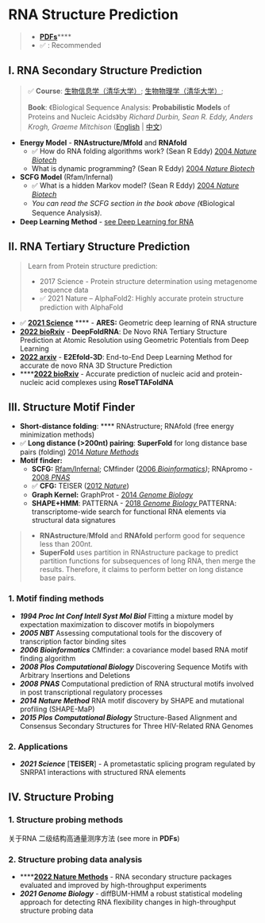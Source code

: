 # RNA Structure Prediction

> * [**PDFs**](../ai/)****
> * ✅ : Recommended

## I. RNA Secondary Structure Prediction

> ✅ **Course**: [生物信息学（清华大学）](https://www.ncrnalab.org/courses/#bioinfo);  [生物物理学（清华大学）](https://www.ncrnalab.org/courses/#biophysics);
>
> **Book**:   《Biological Sequence Analysis: **Probabilistic Models** of Proteins and Nucleic Acids》by _Richard Durbin, Sean R. Eddy, Anders Krogh, Graeme Mitchison_  ([English](http://www.amazon.com/Biological-Sequence-Analysis-Probabilistic-Proteins/dp/0521629713) | [中文](http://www.amazon.cn/dp/B003ZUIRZ2))

* **Energy Model** - **RNAstructure/Mfold**  and **RNAfold**&#x20;
  * ✅ How do RNA folding algorithms work? (Sean R Eddy) [2004 _Nature Biotech_](https://www.nature.com/articles/nbt1104-1457)&#x20;
  * What is dynamic programming? (Sean R Eddy) [2004 _Nature Biotech_](http://dx.doi.org/10.1038/nbt0704-909)
* **SCFG Model** (Rfam/Infernal)
  * ✅ What is a hidden Markov model? (Sean R Eddy) [2004 _Nature Biotech_](http://dx.doi.org/10.1038/nbt1004-1315)&#x20;
  * _You can read the SCFG section in the book_ _above (_《Biological Sequence Analysis》_)._&#x20;
* **Deep Learning Method** - [see Deep Learning for RNA](../ai/deep-learning-for-rna.md)

## II. RNA Tertiary Structure Prediction

> Learn from Protein structure prediction:
>
> * 2017 Science - Protein structure determination using metagenome sequence data&#x20;
> * ✅ 2021 Nature – AlphaFold2: Highly accurate protein structure prediction with AlphaFold

* ✅ [**2021 Science**](https://www.science.org/doi/10.1126/science.abe5650) **** - **ARES:** Geometric deep learning of RNA structure
* [**2022 bioRxiv**](https://www.biorxiv.org/content/10.1101/2022.05.15.491755v1) - **DeepFoldRNA**: De Novo RNA Tertiary Structure Prediction at Atomic Resolution using Geometric Potentials from Deep Learning
* [**2022 arxiv**](https://arxiv.org/abs/2207.01586) - **E2Efold-3D**: End-to-End Deep Learning Method for accurate de novo RNA 3D Structure Prediction
* ****[**2022 bioRxiv**](https://www.biorxiv.org/content/10.1101/2022.09.09.507333v1) - Accurate prediction of nucleic acid and protein-nucleic acid complexes using **RoseTTAFoldNA**

## III. Structure Motif Finder

* **Short-distance folding**:  ****  RNAstructure; RNAfold (free energy minimization methods)
* ✅ **Long distance (>200nt) pairing**:   **SuperFold** for long distance base pairs (folding)  [2014 _Nature Methods_](https://www.ncbi.nlm.nih.gov/pubmed/25028896)
* **Motif finder:**
  * **SCFG:** [Rfam/Infernal](https://rfam.xfam.org/);  CMfinder ([2006 _Bioinformatics_](https://www.ncbi.nlm.nih.gov/pubmed/16357030)_)_; RNApromo - [2008 _PNAS_ ](https://www.ncbi.nlm.nih.gov/pubmed/18815376)
  * ✅ **CFG:** TEISER ([2012 _Nature_](https://www.ncbi.nlm.nih.gov/pubmed/22495308))
  * **Graph Kernel:** GraphProt - [2014 _Genome Biology_ ](https://www.ncbi.nlm.nih.gov/pubmed/24451197)
  * **SHAPE+HMM**:  PATTERNA - [2018 _Genome Biology_ ](https://www.ncbi.nlm.nih.gov/pubmed/29495968)PATTERNA: transcriptome-wide  search for functional RNA elements via structural data signatures

> * **RNAstructure**/**Mfold** and **RNAfold** perform good for sequence less than 200nt.
> * **SuperFold** uses partition in RNAstructure package to predict partition functions for subsequences of long RNA, then merge the results. Therefore, it claims to perform better on long distance base pairs.

### **1. Motif finding methods**

* _**1994 Proc Int Conf Intell Syst Mol Biol**_ Fitting a mixture model by expectation maximization to discover motifs in biopolymers
* _**2005 NBT**_ Assessing computational tools for the discovery of transcription factor binding sites
* _**2006 Bioinformatics**_ CMfinder: a covariance model based RNA motif finding algorithm
* _**2008 Plos Computational Biology**_ Discovering Sequence Motifs with Arbitrary Insertions and Deletions
* _**2008 PNAS**_ Computational prediction of RNA structural motifs involved in post transcriptional regulatory processes
* _**2014 Nature Method**_ RNA motif discovery by SHAPE and mutational profiling (SHAPE-MaP)
* _**2015 Plos Computational Biology**_ Structure-Based Alignment and Consensus Secondary Structures for Three HIV-Related RNA Genomes

### **2. Applications**

* _**2021 Science**_ \[**TEISER**] - A prometastatic splicing program regulated by SNRPA1 interactions with structured RNA elements



## IV. Structure Probing

### 1. Structure probing methods

关于RNA 二级结构高通量测序方法 (see more in **PDFs**)

### 2. Structure probing data analysis

* ****[**2022 Nature Methods**](https://www.nature.com/articles/s41592-022-01605-0) - RNA secondary structure packages evaluated and improved by high-throughput experiments
* _**2021 Genome Biology**_ - diffBUM-HMM a robust statistical modeling approach for detecting RNA flexibility changes in high-throughput structure probing data


